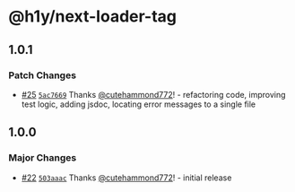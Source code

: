 # @h1y/next-loader-tag

## 1.0.1

### Patch Changes

- [#25](https://github.com/h1ylabs/next-loader/pull/25) [`5ac7669`](https://github.com/h1ylabs/next-loader/commit/5ac7669b9205a913d1fd368ebf376595a63fb62c) Thanks [@cutehammond772](https://github.com/cutehammond772)! - refactoring code, improving test logic, adding jsdoc, locating error messages to a single file

## 1.0.0

### Major Changes

- [#22](https://github.com/h1ylabs/next-loader/pull/22) [`503aaac`](https://github.com/h1ylabs/next-loader/commit/503aaacc396503ad766fb5cd59953a8067338a2f) Thanks [@cutehammond772](https://github.com/cutehammond772)! - initial release
